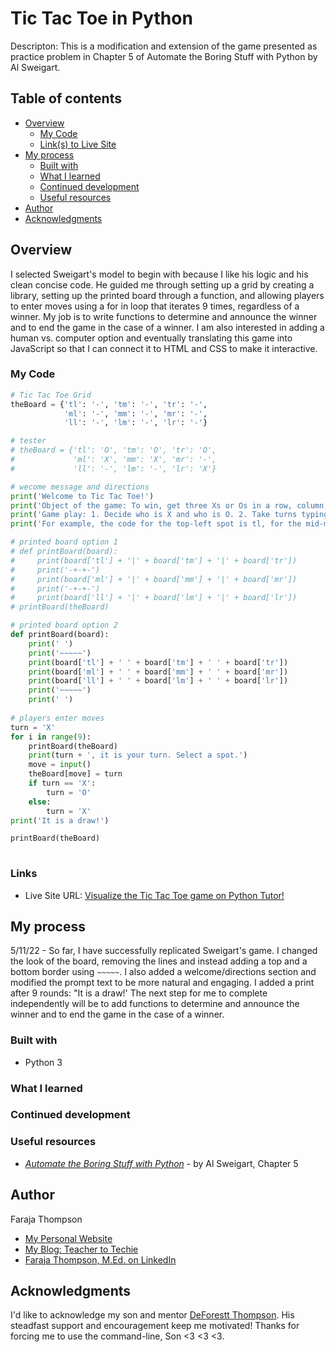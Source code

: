 # Tic Tac Toe in Python

Descripton: This is a modification and extension of the game presented as practice problem in Chapter 5 of Automate the Boring Stuff with Python by Al Sweigart.

## Table of contents

- [Overview](#overview)
  - [My Code](#my-code)
  - [Link(s) to Live Site](#links)
- [My process](#my-process)
  - [Built with](#built-with)
  - [What I learned](#what-i-learned)
  - [Continued development](#continued-development)
  - [Useful resources](#useful-resources)
- [Author](#author)
- [Acknowledgments](#acknowledgments)

## Overview

I selected Sweigart's model to begin with because I like his logic and his clean concise code. He guided me through setting up a grid by creating a library, setting up the printed board through a function, and allowing players to enter moves using a for in loop that iterates 9 times, regardless of a winner. My job is to write functions to determine and announce the winner and to end the game in the case of a winner. I am also interested in adding a human vs. computer option and eventually translating this game into JavaScript so that I can connect it to HTML and CSS to make it interactive.


### My Code

```python
# Tic Tac Toe Grid
theBoard = {'tl': '-', 'tm': '-', 'tr': '-',
            'ml': '-', 'mm': '-', 'mr': '-',
            'll': '-', 'lm': '-', 'lr': '-'}

# tester
# theBoard = {'tl': 'O', 'tm': 'O', 'tr': 'O',
#             'ml': 'X', 'mm': 'X', 'mr': '-',
#             'll': '-', 'lm': '-', 'lr': 'X'}

# wecome message and directions
print('Welcome to Tic Tac Toe!')
print('Object of the game: To win, get three Xs or Os in a row, column, or diagonal.')
print('Game play: 1. Decide who is X and who is O. 2. Take turns typing the row and column codes of your selected spot.')
print('For example, the code for the top-left spot is tl, for the mid-middle spot it is mm, and for the lower-right spot it is lr.')

# printed board option 1
# def printBoard(board):
#     print(board['tl'] + '|' + board['tm'] + '|' + board['tr'])
#     print('-+-+-')
#     print(board['ml'] + '|' + board['mm'] + '|' + board['mr'])
#     print('-+-+-')
#     print(board['ll'] + '|' + board['lm'] + '|' + board['lr'])
# printBoard(theBoard)

# printed board option 2
def printBoard(board):
    print(' ')
    print('~~~~~')
    print(board['tl'] + ' ' + board['tm'] + ' ' + board['tr'])
    print(board['ml'] + ' ' + board['mm'] + ' ' + board['mr'])
    print(board['ll'] + ' ' + board['lm'] + ' ' + board['lr'])
    print('~~~~~')
    print(' ')
   
# players enter moves
turn = 'X'
for i in range(9):
    printBoard(theBoard)
    print(turn + ', it is your turn. Select a spot.')
    move = input()
    theBoard[move] = turn
    if turn == 'X':
        turn = 'O'
    else:
        turn = 'X'
print('It is a draw!')

printBoard(theBoard)
    
```

### Links

- Live Site URL: [Visualize the Tic Tac Toe game on Python Tutor!](https://pythontutor.com/render.html#code=%23%20Tic%20Tac%20Toe%20Grid%0AtheBoard%20%3D%20%7B'tl'%3A%20'-',%20'tm'%3A%20'-',%20'tr'%3A%20'-',%0A%20%20%20%20%20%20%20%20%20%20%20%20'ml'%3A%20'-',%20'mm'%3A%20'-',%20'mr'%3A%20'-',%0A%20%20%20%20%20%20%20%20%20%20%20%20'll'%3A%20'-',%20'lm'%3A%20'-',%20'lr'%3A%20'-'%7D%0A%0A%23%20wecome%20message%20and%20directions%0Aprint%28'Welcome%20to%20Tic%20Tac%20Toe!'%29%0Aprint%28'Object%20of%20the%20game%3A%20To%20win,%20get%20three%20Xs%20or%20Os%20in%20a%20row,%20column,%20or%20diagonal.'%29%0Aprint%28'Game%20play%3A%201.%20Decide%20who%20is%20X%20and%20who%20is%20O.%202.%20Take%20turns%20typing%20the%20row%20and%20column%20codes%20of%20your%20selected%20spot.'%29%0Aprint%28'For%20example,%20the%20code%20for%20the%20top-left%20spot%20is%20tl,%20for%20the%20mid-middle%20spot%20it%20is%20mm,%20and%20for%20the%20lower-right%20spot%20it%20is%20lr.'%29%0A%0A%23%20printed%20board%20option%202%0Adef%20printBoard%28board%29%3A%0A%20%20%20%20print%28'%20'%29%0A%20%20%20%20print%28'~~~~~'%29%0A%20%20%20%20print%28board%5B'tl'%5D%20%2B%20'%20'%20%2B%20board%5B'tm'%5D%20%2B%20'%20'%20%2B%20board%5B'tr'%5D%29%0A%20%20%20%20print%28board%5B'ml'%5D%20%2B%20'%20'%20%2B%20board%5B'mm'%5D%20%2B%20'%20'%20%2B%20board%5B'mr'%5D%29%0A%20%20%20%20print%28board%5B'll'%5D%20%2B%20'%20'%20%2B%20board%5B'lm'%5D%20%2B%20'%20'%20%2B%20board%5B'lr'%5D%29%0A%20%20%20%20print%28'~~~~~'%29%0A%20%20%20%20print%28'%20'%29%0A%20%20%20%0A%23%20players%20enter%20moves%0Aturn%20%3D%20'X'%0Afor%20i%20in%20range%289%29%3A%0A%20%20%20%20printBoard%28theBoard%29%0A%20%20%20%20print%28turn%20%2B%20',%20it%20is%20your%20turn.%20Select%20a%20spot.'%29%0A%20%20%20%20move%20%3D%20input%28%29%0A%20%20%20%20theBoard%5Bmove%5D%20%3D%20turn%0A%0A%20%20%20%20%23%20determinine%20and%20announce%20winner%0A%20%20%20%20firstLetterCount%20%3D%200%0A%20%20%20%20secondLetterCount%20%3D%200%0A%20%20%20%20for%20k%20in%20theBoard.keys%28%29%3A%0A%20%20%20%20%20%20%20%20if%20%28k%5B0%5D%20%3D%3D%20move%5B0%5D%20and%20theBoard%5Bk%5D%20%3D%3D%20turn%29%3A%20%0A%20%20%20%20%20%20%20%20%20%20%20%20firstLetterCount%2B%3D1%20%20%20%20%20%20%20%0A%20%20%20%20%20%20%20%20if%20firstLetterCount%20%3D%3D%203%3A%20%0A%20%20%20%20%20%20%20%20%20%20%20%20printBoard%28theBoard%29%0A%20%20%20%20%20%20%20%20%20%20%20%20print%28turn%20%2B%20'%20wins!'%29%0A%20%20%20%20%20%20%20%20%20%20%20%20print%28'%20'%29%0A%20%20%20%20%20%20%20%20%20%20%20%20exit%28%29%0A%20%20%20%20%20%20%20%20else%3A%0A%20%20%20%20%20%20%20%20%20%20%20%20continue%20%20%0A%0A%20%20%20%20for%20k%20in%20theBoard.keys%28%29%3A%0A%20%20%20%20%20%20%20%20if%20%28k%5B1%5D%20%3D%3D%20move%5B1%5D%20and%20theBoard%5Bk%5D%20%3D%3D%20turn%29%3A%0A%20%20%20%20%20%20%20%20%20%20%20%20secondLetterCount%2B%3D1%0A%20%20%20%20%20%20%20%20if%20secondLetterCount%20%3D%3D%203%3A%0A%20%20%20%20%20%20%20%20%20%20%20%20printBoard%28theBoard%29%0A%20%20%20%20%20%20%20%20%20%20%20%20print%28turn%20%2B%20'%20wins!'%29%0A%20%20%20%20%20%20%20%20%20%20%20%20print%28'%20'%29%0A%20%20%20%20%20%20%20%20%20%20%20%20exit%28%29%0A%20%20%20%20%20%20%20%20else%3A%0A%20%20%20%20%20%20%20%20%20%20%20%20continue%0A%20%20%20%20%0A%20%20%20%20if%20%28theBoard%5B'tl'%5D%20%3D%3D%20turn%29%20and%20%28theBoard%5B'mm'%5D%20%3D%3D%20turn%29%20and%20%28theBoard%5B'lr'%5D%20%3D%3D%20turn%29%3A%0A%20%20%20%20%20%20%20%20printBoard%28theBoard%29%0A%20%20%20%20%20%20%20%20print%28turn%20%2B%20'%20wins!'%29%0A%20%20%20%20%20%20%20%20print%28'%20'%29%0A%20%20%20%20%20%20%20%20exit%28%29%0A%0A%20%20%20%20if%20%28theBoard%5B'tr'%5D%20%3D%3D%20turn%29%20and%20%28theBoard%5B'mm'%5D%20%3D%3D%20turn%29%20and%20%28theBoard%5B'll'%5D%20%3D%3D%20turn%29%3A%20%0A%20%20%20%20%20%20%20%20printBoard%28theBoard%29%0A%20%20%20%20%20%20%20%20print%28turn%20%2B%20'%20wins!'%29%0A%20%20%20%20%20%20%20%20print%28'%20'%29%0A%20%20%20%20%20%20%20%20exit%28%29%0A%0A%20%20%20%20if%20turn%20%3D%3D%20'X'%3A%0A%20%20%20%20%20%20%20%20turn%20%3D%20'O'%0A%20%20%20%20else%3A%0A%20%20%20%20%20%20%20%20turn%20%3D%20'X'%0A%20%20%20%20%0AprintBoard%28theBoard%29%0Aprint%28'It%20is%20a%20draw!'%29%0Aprint%28'%20'%29&cumulative=false&curInstr=0&heapPrimitives=nevernest&mode=display&origin=opt-frontend.js&py=3&rawInputLstJSON=%5B%5D&textReferences=false)
## My process

5/11/22 - So far, I have successfully replicated Sweigart's game. I changed the look of the board, removing the lines and instead adding a top and a bottom border using `~~~~~`. I also added a welcome/directions section and modified the prompt text to be more natural and engaging. I added a print after 9 rounds: "It is a draw!' The next step for me to complete independently will be to add functions to determine and announce the winner and to end the game in the case of a winner.

### Built with

- Python 3

### What I learned



### Continued development



### Useful resources

- [*Automate the Boring Stuff with Python*](https://automatetheboringstuff.com/2e/chapter5/) - by Al Sweigart, Chapter 5

## Author

Faraja Thompson

- [My Personal Website](https://faraja17.github.io/my-website/)
- [My Blog: Teacher to Techie](https://faraja17.github.io/)
- [Faraja Thompson, M.Ed. on LinkedIn](https://www.linkedin.com/in/faraja-thompson-m-ed-70885b8/)

## Acknowledgments

I'd like to acknowledge my son and mentor [DeForestt Thompson](https://github.com/DeForestt).  His steadfast support and encouragement keep me motivated!  Thanks for forcing me to use the command-line, Son <3 <3 <3.
